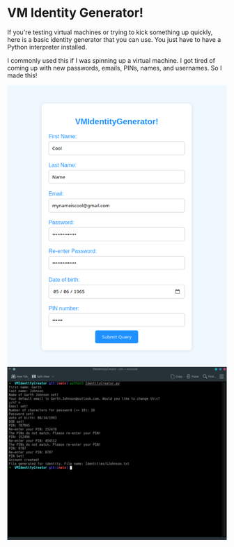 # VM Identity Generator!
If you're testing virtual machines or trying to kick something up quickly, here is a basic identity generator
that you can use. You just have to have a Python interpreter installed.

I commonly used this if I was spinning up a virtual machine. I got tired of coming up with new passwords, emails, PINs, names, and usernames. So I made this!


![web version](https://github.com/tobymac208/VMIdentityGenerator/blob/main/About/Web_version_example.png)
![cli version](https://github.com/tobymac208/VMIdentityGenerator/blob/main/About/example.png)